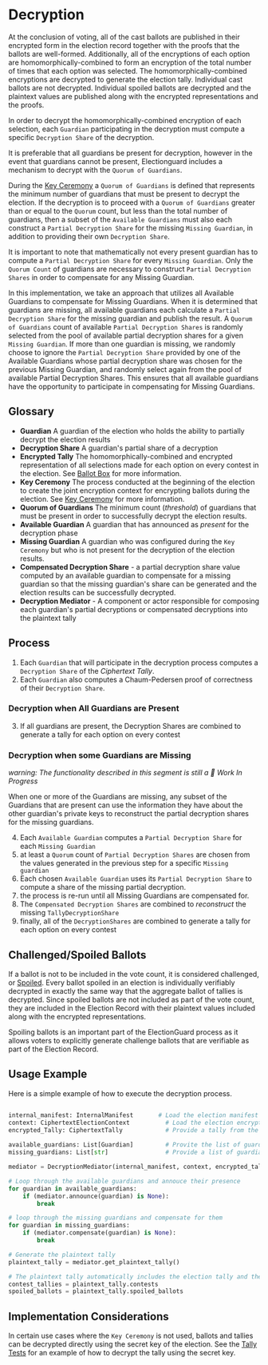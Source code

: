 # Decryption

At the conclusion of voting, all of the cast ballots are published in their encrypted form in the election record together with the proofs that the ballots are well-formed.  Additionally, all of the encryptions of each option are homomorphically-combined to form an encryption of the total number of times that each option was selected.  The homomorphically-combined encryptions are decrypted to generate the election tally.  Individual cast ballots are not decrypted.  Individual spoiled ballots are decrypted and the plaintext values are published along with the encrypted representations and the proofs.

In order to decrypt the homomorphically-combined encryption of each selection, each `Guardian` participating in the decryption must compute a specific `Decryption Share` of the decryption.

It is preferable that all guardians be present for decryption, however in the event that guardians cannot be present, Electionguard includes a mechanism to decrypt with the `Quorum of Guardians`.

During the [Key Ceremony](1_Key_Ceremony.md) a `Quorum of Guardians` is defined that represents the minimum number of guardians that must be present to decrypt the election.  If the decryption is to proceed with a `Quorum of Guardians` greater than or equal to the `Quorum` count, but less than the total number of guardians, then a subset of the `Available Guardians` must also each construct a `Partial Decryption Share` for the missing `Missing Guardian`, in addition to providing their own `Decryption Share`.

It is important to note that mathematically not every present guardian has to compute a `Partial Decryption Share` for every `Missing Guardian`.  Only the `Quorum Count` of guardians are necessary to construct `Partial Decryption Shares` in order to compensate for any Missing Guardian.  

In this implementation, we take an approach that utilizes all Available Guardians to compensate for Missing Guardians.  When it is determined that guardians are missing, all available guardians each calculate a `Partial Decryption Share` for the missing guardian and publish the result.  A `Quorum of Guardians` count of available `Partial Decryption Shares` is randomly selected from the pool of available partial decryption shares for a given` Missing Guardian`.  If more than one guardian is missing, we randomly choose to ignore the `Partial Decryption Share` provided by one of the Available Guardians whose partial decryption share was chosen for the previous Missing Guardian, and randomly select again from the pool of available Partial Decryption Shares.  This ensures that all available guardians have the opportunity to participate in compensating for Missing Guardians.

## Glossary
- **Guardian** A guardian of the election who holds the ability to partially decrypt the election results
- **Decryption Share** A guardian's partial share of a decryption
- **Encrypted Tally** The homomorphically-combined and encrypted representation of all selections made for each option on every contest in the election.  See [Ballot Box]() for more information.
- **Key Ceremony** The process conducted at the beginning of the election to create the joint encryption context for encrypting ballots during the election.  See [Key Ceremony](1_Key_Ceremony.md) for more information.
- **Quorum of Guardians** The minimum count (_threshold_) of guardians that must be present in order to successfully decrypt the election results.
- **Available Guardian** A guardian that has announced as _present_ for the decryption phase
- **Missing Guardian** A guardian who was configured during the `Key Ceremony` but who is not present for the decryption of the election results.
- **Compensated Decryption Share** - a partial decryption share value computed by an available guardian to compensate for a missing guardian so that the missing guardian's share can be generated and the election results can be successfully decrypted.
- **Decryption Mediator** - A component or actor responsible for composing each guardian's partial decryptions or compensated decryptions into the plaintext tally

## Process

1. Each `Guardian` that will participate in the decryption process computes a `Decryption Share` of the _Ciphertext Tally_.
2. Each `Guardian` also computes a Chaum-Pedersen proof of correctness of their `Decryption Share`.

### Decryption when All Guardians are Present

3. If all guardians are present, the Decryption Shares are combined to generate a tally for each option on every contest

### Decryption when some Guardians are Missing 

_warning: The functionality described in this segment is still a 🚧 Work In Progress_

When one or more of the Guardians are missing, any subset of the Guardians that are present can use the information they have about the other guardian's private keys to reconstruct the partial decryption shares for the missing guardians.

4. Each `Available Guardian` computes a `Partial Decryption Share` for each `Missing Guardian`
5. at least a `Quorum` count of `Partial Decryption Shares` are chosen from the values generated in the previous step for a specific `Missing guardian`
6. Each chosen `Available Guardian` uses its `Partial Decryption Share` to compute a share of the missing partial decryption.
7. the process is re-run until all Missing Guardians are compensated for.
8. The `Compensated Decryption Shares` are combined to _reconstruct_ the missing `TallyDecryptionShare`
9. finally, all of the `DecryptionShares` are combined to generate a tally for each option on every contest

## Challenged/Spoiled Ballots

If a ballot is not to be included in the vote count, it is considered challenged, or [Spoiled](https://en.wikipedia.org/wiki/Spoilt_vote).  Every ballot spoiled in an election is individually verifiably decrypted in exactly the same way that the aggregate ballot of tallies is decrypted.  Since spoiled ballots are not included as part of the vote count, they are included in the Election Record with their plaintext values included along with the encrypted representations.

Spoiling ballots is an important part of the ElectionGuard process as it allows voters to explicitly generate challenge ballots that are verifiable as part of the Election Record.

## Usage Example

Here is a simple example of how to execute the decryption process.

```python

internal_manifest: InternalManifest       # Load the election manifest
context: CiphertextElectionContext          # Load the election encryption context
encrypted_Tally: CiphertextTally            # Provide a tally from the previous step
          
available_guardians: List[Guardian]         # Provite the list of guardians who will participate
missing_guardians: List[str]                # Provide a list of guardians who will not participate

mediator = DecryptionMediator(internal_manifest, context, encrypted_tally)

# Loop through the available guardians and annouce their presence
for guardian in available_guardians:
    if (mediator.announce(guardian) is None):
        break

# loop through the missing guardians and compensate for them
for guardian in missing_guardians:
    if (mediator.compensate(guardian) is None):
        break

# Generate the plaintext tally
plaintext_tally = mediator.get_plaintext_tally()

# The plaintext tally automatically includes the election tally and the spoiled ballots
contest_tallies = plaintext_tally.contests
spoiled_ballots = plaintext_tally.spoiled_ballots

```

## Implementation Considerations

In certain use cases where the `Key Ceremony` is not used, ballots and tallies can be decrypted directly using the secret key of the election.  See the [Tally Tests](https://github.com/microsoft/electionguard-python/tree/main/tests/test_tally.md) for an example of how to decrypt the tally using the secret key.

